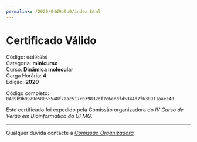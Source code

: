 ```yaml
---
permalink: /2020/04d9b9b0/index.html
---
```


# Certificado Válido

Código: `04d9b9b0`<br>
Categoria: **minicurso**<br>
Curso: **Dinâmica molecular**<br>
Carga Horária: **4**<br>
Edição: **2020**<br>


Código completo: `04d9b9b0979e58055548f7aac517c039832df7c6eddfd5344d7f638911aaee40`


Este certificado foi expedido pela Comissão organizadora do *IV Curso de Verão em Bioinformática da UFMG*.

----

Qualquer dúvida contacte a [_Comissão Organizadora_](<mailto:cursobioinfoufmg@gmail.com$subject=[Certificados]>)

